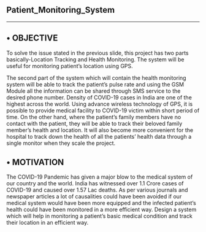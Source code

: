 Patient_Monitoring_System
----------------------------
----------------------------
 
•	OBJECTIVE
---------------------------


To solve the issue stated in the previous slide, this project has two parts basically-Location Tracking and Health Monitoring. The system will be useful for monitoring patient’s location using GPS. 

The second part of the system which will contain the health monitoring system will be able to track the patient’s pulse rate and using the GSM Module all the information can be shared through SMS service to the desired phone number. 
Density of COVID-19 cases in India are one of the highest across the world. Using advance wireless technology of GPS, it is possible to provide medical facility to COVID-19 victim within short period of time. On the other hand, where the patient’s family members have no contact with the patient, they will be able to track their beloved family member’s health and location. 
It will also become more convenient for the hospital to track down the health of all the patients’ health data through a single monitor when they scale the project.



•	 MOTIVATION
----------------------------


The COVID-19 Pandemic has given a major blow to the medical system of our country and the world. India has witnessed over 1.1 Crore cases of COVID-19 and caused over 1.57 Lac deaths. As per various journals and newspaper articles a lot of causalities could have been avoided if our medical system would have been more equipped and the infected patient’s health could have been monitored in a more efficient way. Design a system which will help in monitoring a patient’s basic medical condition and track their location in an efficient way.   

